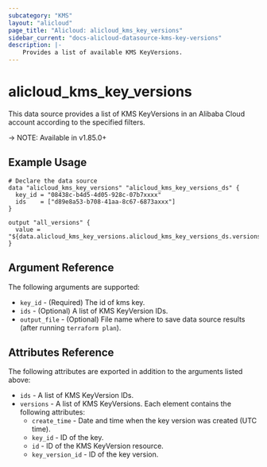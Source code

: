 ```yaml
---
subcategory: "KMS"
layout: "alicloud"
page_title: "Alicloud: alicloud_kms_key_versions"
sidebar_current: "docs-alicloud-datasource-kms-key-versions"
description: |-
    Provides a list of available KMS KeyVersions.
---
```


# alicloud\_kms\_key\_versions

This data source provides a list of KMS KeyVersions in an Alibaba Cloud account according to the specified filters.

-> NOTE: Available in v1.85.0+

## Example Usage

```
# Declare the data source
data "alicloud_kms_key_versions" "alicloud_kms_key_versions_ds" {
  key_id = "08438c-b4d5-4d05-928c-07b7xxxx"
  ids    = ["d89e8a53-b708-41aa-8c67-6873axxx"]
}

output "all_versions" {
  value = "${data.alicloud_kms_key_versions.alicloud_kms_key_versions_ds.versions}"
}
```

## Argument Reference

The following arguments are supported:

* `key_id` - (Required) The id of kms key.
* `ids` - (Optional) A list of KMS KeyVersion IDs.
* `output_file` - (Optional) File name where to save data source results (after running `terraform plan`).

## Attributes Reference

The following attributes are exported in addition to the arguments listed above:

* `ids` -  A list of KMS KeyVersion IDs.
* `versions` - A list of KMS KeyVersions. Each element contains the following attributes:
  * `create_time` - Date and time when the key version was created (UTC time).
  * `key_id` - ID of the key.
  * `id` - ID of the KMS KeyVersion resource.
  * `key_version_id` - ID of the key version.
